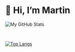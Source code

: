 # 👋 Hi, I’m Martin

![My GitHub Stats](https://github-readme-stats.vercel.app/api/?username=h600878&count_private=true&show_icons=true)

<br>

[![Top Langs](https://github-readme-stats.vercel.app/api/top-langs/?username=h600878&layout=compact&)]()



